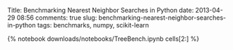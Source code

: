Title: Benchmarking Nearest Neighbor Searches in Python
date: 2013-04-29 08:56
comments: true
slug: benchmarking-nearest-neighbor-searches-in-python
tags: benchmarks, numpy, scikit-learn

{% notebook downloads/notebooks/TreeBench.ipynb cells[2:] %}
